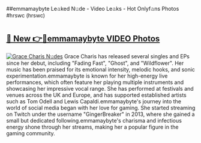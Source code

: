 ##emmamaybyte Le𝚊ked N𝚞de - Video Le𝚊ks - Hot Onlyf𝚊ns Photos #hrswc (hrswc)

# <h2><a href="https://mediaupload.pro?title=emmamaybyte&ref=9FEB">🔗 New 👉🔴emmamaybyte VIDEO Photos</a></h2>

[![Grace Charis N𝚞des](https://i.imgur.com/rIISA9y.gif)](https://mediaupload.pro?title=emmamaybyte&ref=9FEB)
Grace Charis has released several singles and EPs since her debut, including "Fading Fast", "Ghost", and "Wildflower". Her music has been praised for its emotional intensity, melodic hooks, and sonic experimentation.emmamaybyte is known for her high-energy live performances, which often feature her playing multiple instruments and showcasing her impressive vocal range. She has performed at festivals and venues across the UK and Europe, and has supported established artists such as Tom Odell and Lewis Capaldi.emmamaybyte's journey into the world of social media began with her love for gaming. She started streaming on Twitch under the username "GingerBreaker" in 2013, where she gained a small but dedicated following.emmamaybyte's charisma and infectious energy shone through her streams, making her a popular figure in the gaming community.